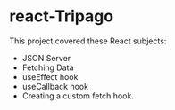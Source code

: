 # react-Tripago
This project covered these React subjects:
- JSON Server
- Fetching Data
- useEffect hook
- useCallback hook
- Creating a custom fetch hook.
